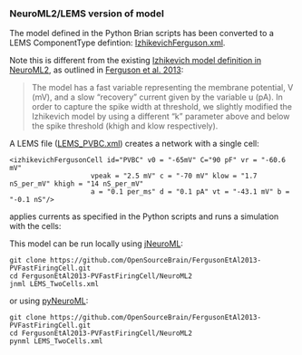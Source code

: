 ### NeuroML2/LEMS version of model 

The model defined in the Python Brian scripts has been converted to a LEMS ComponentType defintion: [IzhikevichFerguson.xml](https://github.com/OpenSourceBrain/FergusonEtAl2013-PVFastFiringCell/blob/master/NeuroML2/IzhikevichFerguson.xml).

Note this is different from the existing [Izhikevich model definition in NeuroML2](https://neuroml.org/NeuroML2CoreTypes/Cells.html#izhikevichCell), as outlined in [Ferguson et al. 2013](http://journal.frontiersin.org/article/10.3389/fncom.2013.00144/abstract):

> The model has a fast variable representing the membrane potential, V (mV), 
and a slow “recovery” current given by the variable u (pA).
In order to capture the spike width at threshold, we slightly modified the 
Izhikevich model by using a different “k” parameter above
and below the spike threshold (khigh and klow respectively).

A LEMS file ([LEMS_PVBC.xml](https://github.com/OpenSourceBrain/FergusonEtAl2013-PVFastFiringCell/blob/master/NeuroML2/LEMS_PVBC.xml)) creates a network with a single cell:

	<izhikevichFergusonCell id="PVBC" v0 = "-65mV" C="90 pF" vr = "-60.6 mV"
                        vpeak = "2.5 mV" c = "-70 mV" klow = "1.7 nS_per_mV" khigh = "14 nS_per_mV"
                        a = "0.1 per_ms" d = "0.1 pA" vt = "-43.1 mV" b = "-0.1 nS"/>
                            
applies currents as specified in the Python scripts and runs a simulation with the cells:
  
This model can be run locally using [jNeuroML](https://github.com/NeuroML/jNeuroML):
  
    git clone https://github.com/OpenSourceBrain/FergusonEtAl2013-PVFastFiringCell.git
    cd FergusonEtAl2013-PVFastFiringCell/NeuroML2
    jnml LEMS_TwoCells.xml
    
or using [pyNeuroML](https://github.com/NeuroML/pyNeuroML):
  
    git clone https://github.com/OpenSourceBrain/FergusonEtAl2013-PVFastFiringCell.git
    cd FergusonEtAl2013-PVFastFiringCell/NeuroML2
    pynml LEMS_TwoCells.xml
  
  

